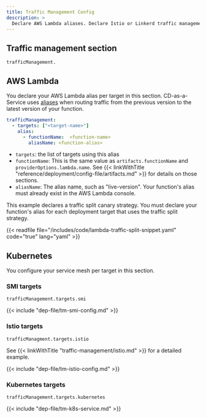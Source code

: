 ```yaml
---
title: Traffic Management Config
description: >
  Declare AWS Lambda aliases. Declare Istio or Linkerd traffic management for all or specific Kubernetes targets. Configure Istio settings such as virtual service and destination rule. Configure Linkerd settings like root service, canary service, active service, and traffic split.
---
```


## Traffic management section

`trafficManagement.`

## AWS Lambda

You declare your AWS Lambda alias per target in this section. CD-as-a-Service uses [aliases](https://docs.aws.amazon.com/lambda/latest/dg/configuration-aliases.html) when routing traffic from the previous version to the latest version of your function.

```yaml
trafficManagement:
  - targets: ["<target-name>"]
    alias:
      - functionName:  <function-name>
        aliasName: <function-alias>
```

* `targets`: the list of targets using this alias
* `functionName`: This is the same value as `artifacts.functionName` and `providerOptions.lambda.name`. See {{< linkWithTitle "reference/deployment/config-file/artifacts.md" >}} for details on those sections.
* `aliasName`: The alias name, such as "live-version". Your function's alias must already exist in the AWS Lambda console.

This example declares a traffic split canary strategy. You must declare your function's alias for each deployment target that uses the traffic split strategy.

{{< readfile  file="/includes/code/lambda-traffic-split-snippet.yaml" code="true" lang="yaml" >}}

## Kubernetes

You configure your service mesh per target in this section.

### SMI targets

`trafficManagement.targets.smi`

{{< include "dep-file/tm-smi-config.md" >}}

### Istio targets

`trafficManagment.targets.istio`

See {{< linkWithTitle "traffic-management/istio.md" >}} for a detailed example.

{{< include "dep-file/tm-istio-config.md" >}}

### Kubernetes targets

`trafficManagement.targets.kubernetes`

{{< include "dep-file/tm-k8s-service.md" >}}

